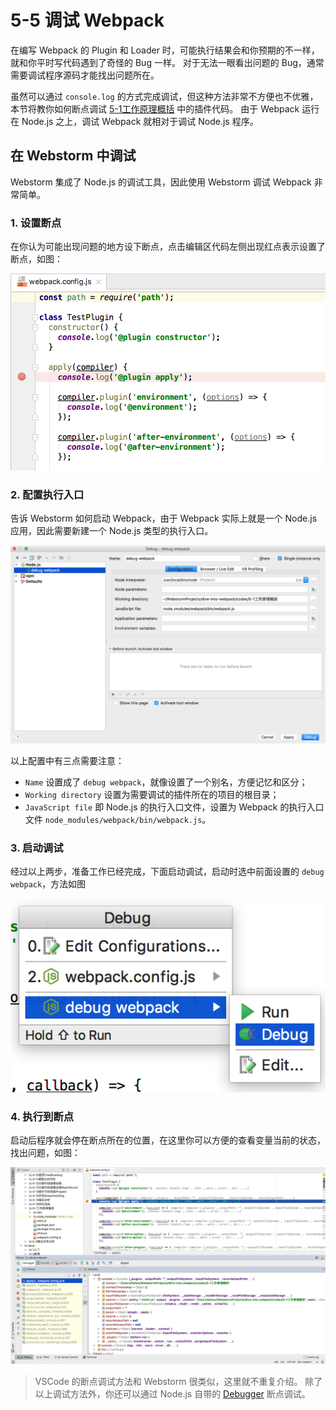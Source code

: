 # 5-5 调试 Webpack
在编写 Webpack 的 Plugin 和 Loader 时，可能执行结果会和你预期的不一样，就和你平时写代码遇到了奇怪的 Bug 一样。
对于无法一眼看出问题的 Bug，通常需要调试程序源码才能找出问题所在。

虽然可以通过 `console.log` 的方式完成调试，但这种方法非常不方便也不优雅，本节将教你如何断点调试 [5-1工作原理概括](http://webpack.wuhaolin.cn/5-1工作原理概括.zip) 中的插件代码。
由于 Webpack 运行在 Node.js 之上，调试 Webpack 就相对于调试 Node.js 程序。

## 在 Webstorm 中调试
Webstorm 集成了 Node.js 的调试工具，因此使用 Webstorm 调试 Webpack 非常简单。

### 1. 设置断点
在你认为可能出现问题的地方设下断点，点击编辑区代码左侧出现红点表示设置了断点，如图：

![图5-5-1 设置断点](img/5-5设置断点.png)

### 2. 配置执行入口
告诉 Webstorm 如何启动 Webpack，由于 Webpack 实际上就是一个 Node.js 应用，因此需要新建一个 Node.js 类型的执行入口。

![图5-5-2 配置执行入口](img/5-5配置执行入口.png)

以上配置中有三点需要注意：

- `Name` 设置成了 `debug webpack`，就像设置了一个别名，方便记忆和区分；
- `Working directory` 设置为需要调试的插件所在的项目的根目录；
- `JavaScript file` 即 Node.js 的执行入口文件，设置为 Webpack 的执行入口文件 `node_modules/webpack/bin/webpack.js`。

### 3. 启动调试
经过以上两步，准备工作已经完成，下面启动调试，启动时选中前面设置的 `debug webpack`，方法如图

![图5-5-3 启动 Webpack](img/5-5启动Webpack.png)

### 4. 执行到断点
启动后程序就会停在断点所在的位置，在这里你可以方便的查看变量当前的状态，找出问题，如图：

![图5-5-4 执行到断点](img/5-5执行到断点.png)

> VSCode 的断点调试方法和 Webstorm 很类似，这里就不重复介绍。
> 除了以上调试方法外，你还可以通过 Node.js 自带的 [ Debugger](https://nodejs.org/api/debugger.html) 断点调试。
